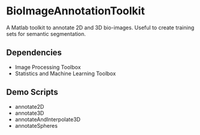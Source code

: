 # BioImageAnnotationToolkit
A Matlab toolkit to annotate 2D and 3D bio-images. Useful to create training sets for semantic segmentation.

## Dependencies
* Image Processing Toolbox
* Statistics and Machine Learning Toolbox

## Demo Scripts
* annotate2D
* annotate3D
* annotateAndInterpolate3D
* annotateSpheres
